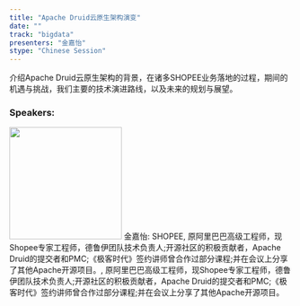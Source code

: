 ```yaml
---
title: "Apache Druid云原生架构演变"
date: "" 
track: "bigdata"
presenters: "金嘉怡"
stype: "Chinese Session"
---
```

介绍Apache Druid云原生架构的背景，在诸多SHOPEE业务落地的过程，期间的机遇与挑战，我们主要的技术演进路线，以及未来的规划与展望。
 ### Speakers: 
 <img src="images/speaker/1033.png" width="200" />
 金嘉怡: SHOPEE, 原阿里巴巴高级工程师，现Shopee专家工程师，德鲁伊团队技术负责人;开源社区的积极贡献者，Apache Druid的提交者和PMC;《极客时代》签约讲师曾合作过部分课程;并在会议上分享了其他Apache开源项目。, 原阿里巴巴高级工程师，现Shopee专家工程师，德鲁伊团队技术负责人;开源社区的积极贡献者，Apache Druid的提交者和PMC;《极客时代》签约讲师曾合作过部分课程;并在会议上分享了其他Apache开源项目。
 